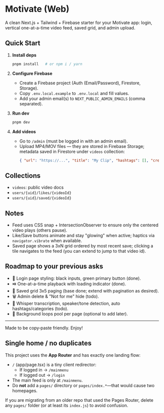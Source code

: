 # Motivate (Web)

A clean Next.js + Tailwind + Firebase starter for your Motivate app: login, vertical one-at-a-time video feed, saved grid, and admin upload.

## Quick Start

1. **Install deps**
   ```bash
   pnpm install   # or npm i / yarn
   ```

2. **Configure Firebase**
   - Create a Firebase project (Auth (Email/Password), Firestore, Storage).
   - Copy `.env.local.example` to `.env.local` and fill values.
   - Add your admin email(s) to `NEXT_PUBLIC_ADMIN_EMAILS` (comma separated).

3. **Run dev**
   ```bash
   pnpm dev
   ```

4. **Add videos**
   - Go to `/admin` (must be logged in with an admin email).
   - Upload MP4/MOV files — they are stored in Firebase Storage; metadata saved in Firestore under `videos` collection:
     ```json
     { "url": "https://...", "title": "My Clip", "hashtags": [], "createdAt": <serverTimestamp> }
     ```

## Collections

- `videos`: public video docs
- `users/{uid}/likes/{videoId}`
- `users/{uid}/saved/{videoId}`

## Notes

- Feed uses CSS snap + IntersectionObserver to ensure only the centered video plays (others pause).
- Like/Save buttons animate and stay "glowing" when active; haptics via `navigator.vibrate` when available.
- Saved page shows a 3xN grid ordered by most recent save; clicking a tile navigates to the feed (you can extend to jump to that video id).

## Roadmap to your previous asks

- 🔐 Login page styling: black inputs, green primary button (done).
- ⏯️ One-at-a-time playback with loading indicator (done).
- 💾 Saved grid 3x5 paging (base done; extend with pagination as desired).
- 🗑️ Admin delete & "Not for me" hide (todo).
- 🧠 Whisper transcription, speaker/tone detection, auto hashtags/categories (todo).
- 🔁 Background loops pool per page (optional to add later).

---

Made to be copy‑paste friendly. Enjoy!


## Single home / no duplicates

This project uses the **App Router** and has exactly one landing flow:
- `/` (app/page.tsx) is a tiny client redirector:
  - If logged in → `/mainmenu`
  - If logged out → `/login`
- The main feed is only at `/mainmenu`.
- Do **not** add a `pages/` directory or `pages/index.*`—that would cause two homepages.

If you are migrating from an older repo that used the Pages Router, delete any `pages/` folder (or at least its `index.js`) to avoid confusion.
